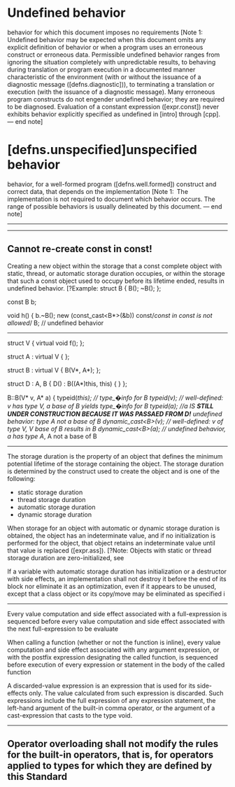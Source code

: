 
# Undefined behavior

behavior for which this document imposes no requirements
[Note 1: Undefined behavior may be expected when this document omits any explicit definition of behavior or when a program uses an erroneous construct or erroneous data. Permissible undefined behavior ranges from ignoring the situation completely with unpredictable results, to behaving during translation or program execution in a documented manner characteristic of the environment (with or without the issuance of a diagnostic message ([defns.diagnostic])), to terminating a translation or execution (with the issuance of a diagnostic message). Many erroneous program constructs do not engender undefined behavior; they are required to be diagnosed. Evaluation of a constant expression ([expr.const]) never exhibits behavior explicitly specified as undefined in [intro] through [cpp]. — end note]




# [defns.unspecified]unspecified behavior

behavior, for a well-formed program ([defns.well.formed]) construct and correct data, that depends on the implementation
[Note 1: The implementation is not required to document which behavior occurs. The range of possible behaviors is usually delineated by this document. — end note]


-----------------------


------------------------
Cannot re-create const in const!
-------------------------
Creating a new object within the storage that a const complete object with static, thread, or automatic storage duration occupies, or within the storage that such a const object used to occupy before its lifetime ended, results in undefined behavior. [?Example:
struct B {
  B();
  ~B();
};

const B b;

void h() {
  b.~B();
  new (const_cast<B*>(&b)) const/*const in const is not allowed*/ B;     // undefined behavior

---------------------------------


struct V {
  virtual void f();
};

struct A : virtual V { };

struct B : virtual V {
  B(V*, A*);
};

struct D : A, B {
  D() : B((A*)this, this) { }
};

B::B(V* v, A* a) {
  typeid(*this);        // type_�info for B
  typeid(*v);           // well-defined: *v has type V, a base of B yields type_�info for B
  typeid(*a);           //*a IS ***STILL UNDER CONSTRUCTION BECAUSE IT WAS PASSAED FROM D!*** undefined behavior: type A not a base of B
  dynamic_cast<B*>(v);  // well-defined: v of type V*, V base of B results in B*
  dynamic_cast<B*>(a);  // undefined behavior, a has type A*, A not a base of B

------------------
The storage duration is the property of an object that defines the minimum potential lifetime of the storage containing the object. The storage duration is determined by the construct used to create the object and is one of the following:
- static storage duration
- thread storage duration
- automatic storage duration
- dynamic storage duration

When storage for an object with automatic or dynamic storage duration is obtained, the object has an indeterminate value, and if no initialization is performed for the object, that object retains an indeterminate value until that value is replaced ([expr.ass]). [?Note: Objects with static or thread storage duration are zero-initialized, see

If a variable with automatic storage duration has initialization or a destructor with side effects, an implementation shall not destroy it before the end of its block nor eliminate it as an optimization, even if it appears to be unused, except that a class object or its copy/move may be eliminated as specified i

--------------
Every value computation and side effect associated with a full-expression is sequenced before every value computation and side effect associated with the next full-expression to be evaluate

When calling a function (whether or not the function is inline), every value computation and side effect associated with any argument expression, or with the postfix expression designating the called function, is sequenced before execution of every expression or statement in the body of the called function

A discarded-value expression is an expression that is used for its side-effects only. The value calculated from such expression is discarded. Such expressions include the full expression of any expression statement, the left-hand argument of the built-in comma operator, or the argument of a cast-expression that casts to the type void.

----------
Operator overloading shall not modify the rules for the built-in operators, that is, for operators applied to types for which they are defined by this Standard
------------------
